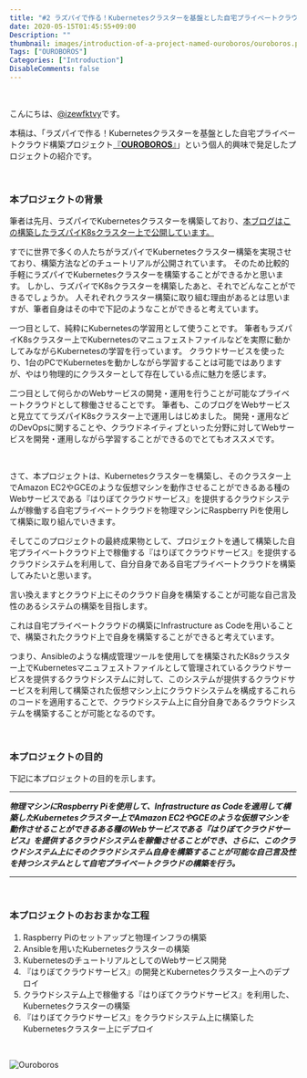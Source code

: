 ```yaml
---
title: "#2 ラズパイで作る！Kubernetesクラスターを基盤とした自宅プライベートクラウド構築プロジェクト『OUROBOROS』の紹介"
date: 2020-05-15T01:45:55+09:00
Description: ""
thumbnail: images/introduction-of-a-project-named-ouroboros/ouroboros.png
Tags: ["OUROBOROS"]
Categories: ["Introduction"]
DisableComments: false
---
```


&nbsp;

こんにちは、[@izewfktvy](https://twitter.com/izewfktvy)です。

本稿は、「ラズパイで作る！Kubernetesクラスターを基盤とした自宅プライベートクラウド構築プロジェクト[『**OUROBOROS**』](https://github.com/izewfktvy533zjmn/OUROBOROS)」という個人的興味で発足したプロジェクトの紹介です。


&nbsp;


### 本プロジェクトの背景

筆者は先月、ラズパイでKubernetesクラスターを構築しており、[本ブログはこの構築したラズパイK8sクラスター上で公開しています。](http://techblog.on-going.jp/posts/starting-a-tech-blog/)


すでに世界で多くの人たちがラズパイでKubernetesクラスター構築を実現させており、構築方法などのチュートリアルが公開されています。
そのため比較的手軽にラズパイでKubernetesクラスターを構築することができるかと思います。
しかし、ラズパイでK8sクラスターを構築したあと、それでどんなことができるでしょうか。
人それぞれクラスター構築に取り組む理由があるとは思いますが、筆者自身はその中で下記のようなことができると考えています。

一つ目として、純粋にKubernetesの学習用として使うことです。
筆者もラズパイK8sクラスター上でKubernetesのマニュフェストファイルなどを実際に動かしてみながらKubernetesの学習を行っています。
クラウドサービスを使ったり、1台のPCでKubernetesを動かしながら学習することは可能ではありますが、やはり物理的にクラスターとして存在している点に魅力を感じます。

二つ目として何らかのWebサービスの開発・運用を行うことが可能なプライベートクラウドとして稼働させることです。
筆者も、このブログをWebサービスと見立ててラズパイK8sクラスター上で運用しはじめました。
開発・運用などのDevOpsに関することや、クラウドネイティブといった分野に対してWebサービスを開発・運用しながら学習することができるのでとてもオススメです。

&nbsp;

さて、本プロジェクトは、Kubernetesクラスターを構築し、そのクラスター上でAmazon EC2やGCEのような仮想マシンを動作させることができるある種のWebサービスである『はりぼてクラウドサービス』を提供するクラウドシステムが稼働する自宅プライベートクラウドを物理マシンにRaspberry Piを使用して構築に取り組んでいきます。

そしてこのプロジェクトの最終成果物として、プロジェクトを通して構築した自宅プライベートクラウド上で稼働する『はりぼてクラウドサービス』を提供するクラウドシステムを利用して、自分自身である自宅プライベートクラウドを構築してみたいと思います。

言い換えますとクラウド上にそのクラウド自身を構築することが可能な自己言及性のあるシステムの構築を目指します。

これは自宅プライベートクラウドの構築にInfrastructure as Codeを用いることで、構築されたクラウド上で自身を構築することができると考えています。

つまり、Ansibleのような構成管理ツールを使用してを構築されたK8sクラスター上でKubernetesマニュフェストファイルとして管理されているクラウドサービスを提供するクラウドシステムに対して、このシステムが提供するクラウドサービスを利用して構築された仮想マシン上にクラウドシステムを構成するこれらのコードを適用することで、クラウドシステム上に自分自身であるクラウドシステムを構築することが可能となるのです。

&nbsp;



### 本プロジェクトの目的
下記に本プロジェクトの目的を示します。

---

***物理マシンにRaspberry Piを使用して、Infrastructure as Codeを適用して構築したKubernetesクラスター上でAmazon EC2やGCEのような仮想マシンを動作させることができるある種のWebサービスである『はりぼてクラウドサービス』を提供するクラウドシステムを稼働させることができ、さらに、このクラウドシステム上にそのクラウドシステム自身を構築することが可能な自己言及性を持つシステムとして自宅プライベートクラウドの構築を行う。***

---

&nbsp;



### 本プロジェクトのおおまかな工程

1. Raspberry Piのセットアップと物理インフラの構築
2. Ansibleを用いたKubernetesクラスターの構築
3. KubernetesのチュートリアルとしてのWebサービス開発
4. 『はりぼてクラウドサービス』の開発とKubernetesクラスター上へのデプロイ
5. クラウドシステム上で稼働する『はりぼてクラウドサービス』を利用した、Kubernetesクラスターの構築
6. 『はりぼてクラウドサービス』をクラウドシステム上に構築したKubernetesクラスター上にデプロイ

&nbsp;

![Ouroboros](/images/introduction-of-a-project-named-ouroboros/ouroboros.png)

&nbsp;
